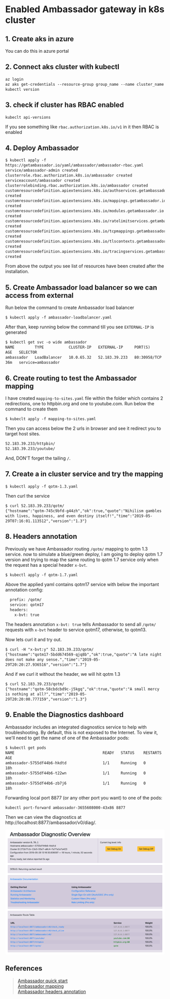# Enabled Ambassador gateway in k8s cluster
## 1. Create aks in azure
You can do this in azure portal

## 2. Connect aks cluster with kubectl
```
az login
az aks get-credentials --resource-group group_name --name cluster_name
kubectl version
```

## 3. check if cluster has RBAC enabled
```
kubeclt api-versions
```

If you see something like `rbac.authorization.k8s.io/v1` in it then RBAC is enabled

## 4. Deploy Ambassador
```
$ kubectl apply -f https://getambassador.io/yaml/ambassador/ambassador-rbac.yaml
service/ambassador-admin created
clusterrole.rbac.authorization.k8s.io/ambassador created
serviceaccount/ambassador created
clusterrolebinding.rbac.authorization.k8s.io/ambassador created
customresourcedefinition.apiextensions.k8s.io/authservices.getambassador.io created
customresourcedefinition.apiextensions.k8s.io/mappings.getambassador.io created
customresourcedefinition.apiextensions.k8s.io/modules.getambassador.io created
customresourcedefinition.apiextensions.k8s.io/ratelimitservices.getambassador.io created
customresourcedefinition.apiextensions.k8s.io/tcpmappings.getambassador.io created
customresourcedefinition.apiextensions.k8s.io/tlscontexts.getambassador.io created
customresourcedefinition.apiextensions.k8s.io/tracingservices.getambassador.io created
```

From above the output you see list of resources have been created after the installation.

## 5. Create Ambassador load balancer so we can access from external
Run below the command to create Ambassador load balancer
```
$ kubectl apply -f ambassador-loadbalancer.yaml
```

After than, keep running below the command till you see `EXTERNAL-IP` is generated
```
$ kubectl get svc -o wide ambassador
NAME         TYPE           CLUSTER-IP   EXTERNAL-IP     PORT(S)        AGE   SELECTOR
ambassador   LoadBalancer   10.0.65.32   52.183.39.233   80:30958/TCP   36m   service=ambassador
```

## 6. Create routing to test the Ambassador mapping
I have created `mapping-to-sites.yaml` file within the folder which contains 2 redirections, one to httpbin.org and one to youtube.com. Run below the command to create them
```
$ kubeclt apply -f mapping-to-sites.yaml
```

Then you can access below the 2 urls in browser and see it redirect you to target host sites.
```
52.183.39.233/httpbin/
52.183.39.233/youtube/
```
And, DON'T forget the tailing `/`.

## 7. Create a in cluster service and try the mapping
```
$ kubectl apply -f qotm-1.3.yaml
```

Then curl the service
```
$ curl 52.183.39.233/qotm/
{"hostname":"qotm-745c9bfd-g44zh","ok":true,"quote":"Nihilism gambles with lives, happiness, and even destiny itself!","time":"2019-05-29T07:16:01.113512","version":"1.3"}
```

## 8. Headers annotation
Previously we have Ambassador routing `/qotm/` mapping to qotm 1.3 service. now to simulate a blue/green deploy, I am going to deploy qotm 1.7 version and trying to map the same routing to qotm 1.7 service only when the request has a special header `x-bvt`.
```
$ kubectl apply -f qotm-1.7.yaml
```

Above the applied yaml contains qotm17 service with below the important annotation config:
```
  prefix: /qotm/
  service: qotm17
  headers: 
    x-bvt: true
```

The headers annotation `x-bvt: true` tells Ambassador to send all `/qotm/` requests with `x-bvt` header to service qotm17, otherwise, to qotm13.

Now lets curl it and try out.
```
$ curl -H "x-bvt:y" 52.183.39.233/qotm/
{"hostname":"qotm17-5bdd674569-qjq8b","ok":true,"quote":"A late night does not make any sense.","time":"2019-05-29T20:20:27.936516","version":"1.7"}
```

And if we curl it without the header, we will hit qotm 1.3
```
$ curl 52.183.39.233/qotm/
{"hostname":"qotm-58cbdcbd9c-j5kgq","ok":true,"quote":"A small mercy is nothing at all?","time":"2019-05-29T20:20:00.777159","version":"1.3"}
```








## 9. Enable the Diagnostics dashboard

Ambassador includes an integrated diagnostics service to help with troubleshooting. By default, this is not exposed to the Internet. To view it, we'll need to get the name of one of the Ambassador pods:

```
$ kubectl get pods
NAME                                       READY   STATUS    RESTARTS   AGE
ambassador-5755df44b6-hkdtd                1/1     Running   0          18h
ambassador-5755df44b6-t22wn                1/1     Running   0          18h
ambassador-5755df44b6-zb7j6                1/1     Running   0          18h
```

Forwarding local port 8877 (or any other port you want) to one of the pods:

```
kubectl port-forward ambassador-3655608000-43x86 8877
```

Then we can view the diagnostics at http://localhost:8877/ambassador/v0/diag/.

![Diagnostic screenshot](./ScreenShot-Diagnostic.png)






## References
> [Ambassador quick start](https://www.getambassador.io/user-guide/getting-started/)  
[Ambassador mapping](https://www.getambassador.io/reference/mappings/)  
[Ambassador headers annotation](https://www.getambassador.io/reference/headers/#headers) 
